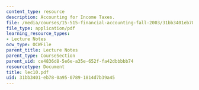 ```yaml
---
content_type: resource
description: Accounting for Income Taxes.
file: /media/courses/15-515-financial-accounting-fall-2003/31bb3401eb780a9507891814d7b39a45_lec10.pdf
file_type: application/pdf
learning_resource_types:
- Lecture Notes
ocw_type: OCWFile
parent_title: Lecture Notes
parent_type: CourseSection
parent_uid: ce4836d8-5e6e-a35e-652f-fa42dbbbbb74
resourcetype: Document
title: lec10.pdf
uid: 31bb3401-eb78-0a95-0789-1814d7b39a45
---
```

